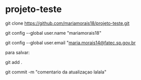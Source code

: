 # projeto-teste 

git clone https://github.com/mariamorais18/projeto-teste.git

git config --global user.name "mariamorais18"

git config --global user.email "maria.morais14@fatec.sp.gov.br

para salvar:

git add .

git commit -m "comentario da atualizaçao lalala"